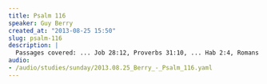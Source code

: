 ```yaml
--- 
title: Psalm 116
speaker: Guy Berry
created_at: "2013-08-25 15:50"
slug: psalm-116
description: |
  Passages covered: ... Job 28:12, Proverbs 31:10, ... Hab 2:4, Romans 6:1, Galatians 3:10-11,21, Hebrews 10:36,38, Job 16:4, Psalm 119:67,71,75, Romans 3:3-4, Psalm 17:1, Psalm 23:5, Psalm 16:5, Psalm 44:20, 1 Corinthians 15:31, Psalm 51:12,15, 1 Peter 2:5, Psalm 22:21-22, Galatians 2:20.
audio: 
- /audio/studies/sunday/2013.08.25_Berry_-_Psalm_116.yaml
---
```

